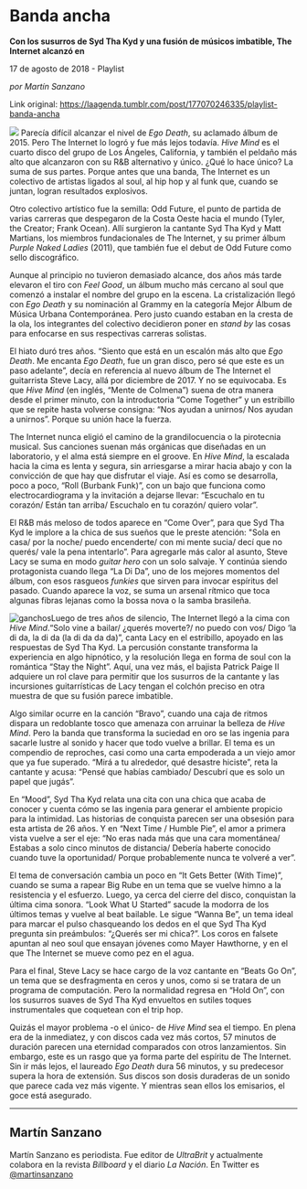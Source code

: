 # Banda ancha

**Con los susurros de Syd Tha Kyd y una fusión de músicos imbatible, The Internet alcanzó en**

17 de agosto de 2018 - Playlist

_por Martín Sanzano_

Link original: https://laagenda.tumblr.com/post/177070246335/playlist-banda-ancha

![](https://64.media.tumblr.com/709564cf266f50137bc3a28417db004a/tumblr_inline_pdmmdc1uaU1t6q87u_500.jpg)
Parecía difícil alcanzar el nivel de *Ego Death*, su aclamado álbum de 2015. Pero The Internet lo logró y fue más lejos todavía. *Hive Mind* es el cuarto disco del grupo de Los Ángeles, California, y también el peldaño más alto que alcanzaron con su R&B alternativo y único. ¿Qué lo hace único? La suma de sus partes. Porque antes que una banda, The Internet es un colectivo de artistas ligados al soul, al hip hop y al funk que, cuando se juntan, logran resultados explosivos.

Otro colectivo artístico fue la semilla: Odd Future, el punto de partida de varias carreras que despegaron de la Costa Oeste hacia el mundo (Tyler, the Creator; Frank Ocean). Allí surgieron la cantante Syd Tha Kyd y Matt Martians, los miembros fundacionales de The Internet, y su primer álbum *Purple Naked Ladies* (2011), que también fue el debut de Odd Future como sello discográfico.

Aunque al principio no tuvieron demasiado alcance, dos años más tarde elevaron el tiro con *Feel Good*, un álbum mucho más cercano al soul que comenzó a instalar el nombre del grupo en la escena. La cristalización llegó con *Ego Death* y su nominación al Grammy en la categoría Mejor Álbum de Música Urbana Contemporánea. Pero justo cuando estaban en la cresta de la ola, los integrantes del colectivo decidieron poner en *stand by* las cosas para enfocarse en sus respectivas carreras solistas.

El hiato duró tres años. “Siento que está en un escalón más alto que *Ego Death*. Me encanta *Ego Death*, fue un gran disco, pero sé que este es un paso adelante”, decía en referencia al nuevo álbum de The Internet el guitarrista Steve Lacy, allá por diciembre de 2017. Y no se equivocaba. Es que *Hive Mind* (en inglés, “Mente de Colmena”) suena de otra manera desde el primer minuto, con la introductoria “Come Together” y un estribillo que se repite hasta volverse consigna: “Nos ayudan a unirnos/ Nos ayudan a unirnos”. Porque su unión hace la fuerza.

The Internet nunca eligió el camino de la grandilocuencia o la pirotecnia musical. Sus canciones suenan más orgánicas que diseñadas en un laboratorio, y el alma está siempre en el groove. En *Hive Mind*, la escalada hacia la cima es lenta y segura, sin arriesgarse a mirar hacia abajo y con la convicción de que hay que disfrutar el viaje. Así es como se desarrolla, poco a poco, “Roll (Burbank Funk)”, con un bajo que funciona como electrocardiograma y la invitación a dejarse llevar: “Escuchalo en tu corazón/ Están tan arriba/ Escuchalo en tu corazón/ quiero volar”.

El R&B más meloso de todos aparece en “Come Over”, para que Syd Tha Kyd le implore a la chica de sus sueños que le preste atención: "Sola en casa/ por la noche/ puedo encenderte/ con mi mente sucia/ decí que no querés/ vale la pena intentarlo”. Para agregarle más calor al asunto, Steve Lacy se suma en modo *guitar hero* con un solo salvaje. Y continúa siendo protagonista cuando llega “La Di Da”, uno de los mejores momentos del álbum, con esos rasgueos *funkies* que sirven para invocar espíritus del pasado. Cuando aparece la voz, se suma un arsenal rítmico que toca algunas fibras lejanas como la bossa nova o la samba brasileña.

![ganchos](https://64.media.tumblr.com/467e97541162c8a74a42c3df0b58893d/tumblr_inline_pdmmdcnsT51t6q87u_500.jpg)Luego de tres años de silencio, The Internet llegó a la cima con *Hive Mind*.“Solo vine a bailar/ ¿querés moverte?/ no puedo con vos/ Digo ‘la di da, la di da (la di da da da)”, canta Lacy en el estribillo, apoyado en las respuestas de Syd Tha Kyd. La percusión constante transforma la experiencia en algo hipnótico, y la resolución llega en forma de soul con la romántica “Stay the Night”. Aquí, una vez más, el bajista Patrick Paige II adquiere un rol clave para permitir que los susurros de la cantante y las incursiones guitarrísticas de Lacy tengan el colchón preciso en otra muestra de que su fusión parece imbatible.

Algo similar ocurre en la canción “Bravo”, cuando una caja de ritmos dispara un redoblante tosco que amenaza con arruinar la belleza de *Hive Mind*. Pero la banda que transforma la suciedad en oro se las ingenia para sacarle lustre al sonido y hacer que todo vuelve a brillar. El tema es un compendio de reproches, casi como una carta empoderada a un viejo amor que ya fue superado. “Mirá a tu alrededor, qué desastre hiciste”, reta la cantante y acusa: “Pensé que habías cambiado/ Descubrí que es solo un papel que jugás”. 

En “Mood”, Syd Tha Kyd relata una cita con una chica que acaba de conocer y cuenta cómo se las ingenia para generar el ambiente propicio para la intimidad. Las historias de conquista parecen ser una obsesión para esta artista de 26 años. Y en “Next Time / Humble Pie”, el amor a primera vista vuelve a ser el eje: “No eras nada más que una cara momentánea/ Estabas a solo cinco minutos de distancia/ Debería haberte conocido cuando tuve la oportunidad/ Porque probablemente nunca te volveré a ver”.

El tema de conversación cambia un poco en “It Gets Better (With Time)”, cuando se suma a rapear Big Rube en un tema que se vuelve himno a la resistencia y el esfuerzo. Luego, ya cerca del cierre del disco, conquistan la última cima sonora. “Look What U Started” sacude la modorra de los últimos temas y vuelve al beat bailable. Le sigue “Wanna Be”, un tema ideal para marcar el pulso chasqueando los dedos en el que Syd Tha Kyd pregunta sin preámbulos: “¿Querés ser mi chica?”. Los coros en falsete apuntan al neo soul que ensayan jóvenes como Mayer Hawthorne, y en el que The Internet se mueve como pez en el agua. 

Para el final, Steve Lacy se hace cargo de la voz cantante en “Beats Go On”, un tema que se desfragmenta en ceros y unos, como si se tratara de un programa de computación. Pero la normalidad regresa en “Hold On”, con los susurros suaves de Syd Tha Kyd envueltos en sutiles toques instrumentales que coquetean con el trip hop. 

Quizás el mayor problema -o el único- de *Hive Mind* sea el tiempo. En plena era de la inmediatez, y con discos cada vez más cortos, 57 minutos de duración parecen una eternidad comparados con otros lanzamientos. Sin embargo, este es un rasgo que ya forma parte del espíritu de The Internet. Sin ir más lejos, el laureado *Ego Death* dura 56 minutos, y su predecesor supera la hora de extensión. Sus discos son dosis duraderas de un sonido que parece cada vez más vigente. Y mientras sean ellos los emisarios, el goce está asegurado. 

  




---

Martín Sanzano
--------------

 Martín Sanzano es periodista. Fue editor de *UltraBrit* y actualmente colabora en la revista *Billboard* y el diario *La Nación*. En Twitter es [@martinsanzano](https://twitter.com/martinsanzano?lang=es)

